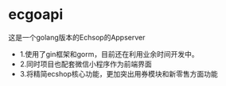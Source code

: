# ecgoapi
这是一个golang版本的Echsop的Appserver

* 1.使用了gin框架和gorm，目前还在利用业余时间开发中。
* 2.同时项目也配套微信小程序作为前端界面
* 3.将精简ecshop核心功能，更加突出用券模块和新零售方面功能


